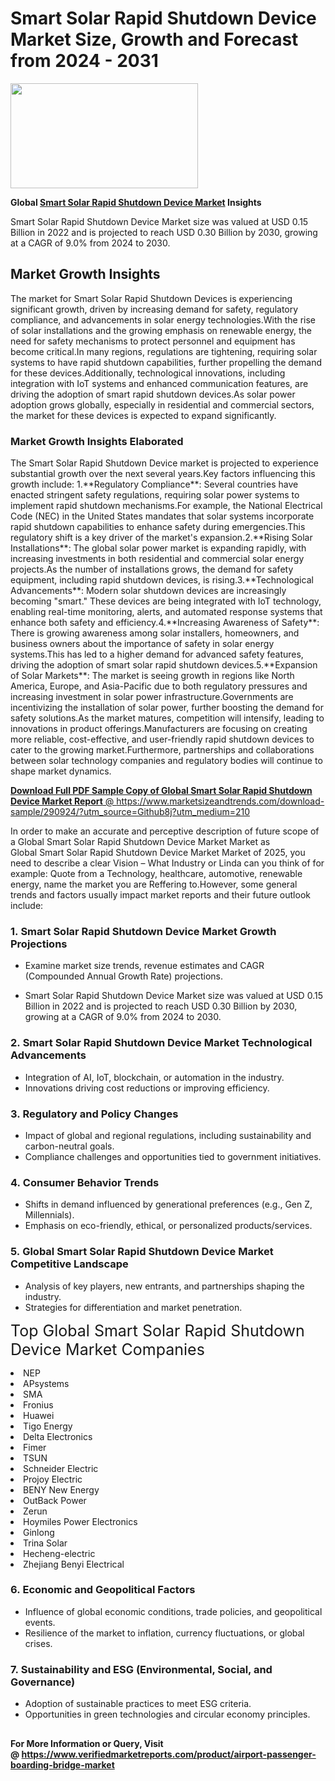 <H1>Smart Solar Rapid Shutdown Device Market Size, Growth and Forecast from 2024 - 2031</H1><img class="aligncenter size-medium wp-image-584254" src="https://thirdeyenews.in/wp-content/uploads/2024/09/Global-Market-Research-300x168.jpeg" alt="" width="300" height="168" /><p><strong>Global&nbsp;<a href="https://www.marketsizeandtrends.com/download-sample/290924/?utm_source=Github8j?utm_medium=210">Smart Solar Rapid Shutdown Device Market</a> Insights</strong></p><p>Smart Solar Rapid Shutdown Device Market size was valued at USD 0.15 Billion in 2022 and is projected to reach USD 0.30 Billion by 2030, growing at a CAGR of 9.0% from 2024 to 2030.</p><p><h2>Market Growth Insights</h2> The market for Smart Solar Rapid Shutdown Devices is experiencing significant growth, driven by increasing demand for safety, regulatory compliance, and advancements in solar energy technologies.With the rise of solar installations and the growing emphasis on renewable energy, the need for safety mechanisms to protect personnel and equipment has become critical.In many regions, regulations are tightening, requiring solar systems to have rapid shutdown capabilities, further propelling the demand for these devices.Additionally, technological innovations, including integration with IoT systems and enhanced communication features, are driving the adoption of smart rapid shutdown devices.As solar power adoption grows globally, especially in residential and commercial sectors, the market for these devices is expected to expand significantly.<a href="#"></a> <h3>Market Growth Insights Elaborated</h3> The Smart Solar Rapid Shutdown Device market is projected to experience substantial growth over the next several years.Key factors influencing this growth include: 1.**Regulatory Compliance**: Several countries have enacted stringent safety regulations, requiring solar power systems to implement rapid shutdown mechanisms.For example, the National Electrical Code (NEC) in the United States mandates that solar systems incorporate rapid shutdown capabilities to enhance safety during emergencies.This regulatory shift is a key driver of the market's expansion.2.**Rising Solar Installations**: The global solar power market is expanding rapidly, with increasing investments in both residential and commercial solar energy projects.As the number of installations grows, the demand for safety equipment, including rapid shutdown devices, is rising.3.**Technological Advancements**: Modern solar shutdown devices are increasingly becoming "smart." These devices are being integrated with IoT technology, enabling real-time monitoring, alerts, and automated response systems that enhance both safety and efficiency.4.**Increasing Awareness of Safety**: There is growing awareness among solar installers, homeowners, and business owners about the importance of safety in solar energy systems.This has led to a higher demand for advanced safety features, driving the adoption of smart solar rapid shutdown devices.5.**Expansion of Solar Markets**: The market is seeing growth in regions like North America, Europe, and Asia-Pacific due to both regulatory pressures and increasing investment in solar power infrastructure.Governments are incentivizing the installation of solar power, further boosting the demand for safety solutions.As the market matures, competition will intensify, leading to innovations in product offerings.Manufacturers are focusing on creating more reliable, cost-effective, and user-friendly rapid shutdown devices to cater to the growing market.Furthermore, partnerships and collaborations between solar technology companies and regulatory bodies will continue to shape market dynamics.<a href="#"></p><p><span class=""><strong>Download Full PDF Sample Copy of Global Smart Solar Rapid Shutdown Device Market Report</strong> @ <a href="https://www.marketsizeandtrends.com/download-sample/290924/?utm_source=Github8j?utm_medium=210" target="_blank">https://www.marketsizeandtrends.com/download-sample/290924/?utm_source=Github8j?utm_medium=210</a></span></p><p>In order to make an accurate and perceptive description of future scope of a Global&nbsp;Smart Solar Rapid Shutdown Device Market Market as Global&nbsp;Smart Solar Rapid Shutdown Device Market Market of 2025, you need to describe a clear Vision &ndash; What Industry or Linda can you think of for example: Quote from a Technology, healthcare, automotive, renewable energy, name the market you are Reffering to.However, some general trends and factors usually impact market reports and their future outlook include:</p><h3>1.&nbsp;<strong>Smart Solar Rapid Shutdown Device Market Growth Projections</strong></h3><ul><li>Examine market size trends, revenue estimates and CAGR (Compounded Annual Growth Rate) projections.</li><li><p>Smart Solar Rapid Shutdown Device Market size was valued at USD 0.15 Billion in 2022 and is projected to reach USD 0.30 Billion by 2030, growing at a CAGR of 9.0% from 2024 to 2030.</p></li></ul><h3>2.&nbsp;<strong>Smart Solar Rapid Shutdown Device Market Technological Advancements</strong></h3><ul><li>Integration of AI, IoT, blockchain, or automation in the industry.</li><li>Innovations driving cost reductions or improving efficiency.</li></ul><h3>3.&nbsp;<strong>Regulatory and Policy Changes</strong></h3><ul><li>Impact of global and regional regulations, including sustainability and carbon-neutral goals.</li><li>Compliance challenges and opportunities tied to government initiatives.</li></ul><h3>4.&nbsp;<strong>Consumer Behavior Trends</strong></h3><ul><li>Shifts in demand influenced by generational preferences (e.g., Gen Z, Millennials).</li><li>Emphasis on eco-friendly, ethical, or personalized products/services.</li></ul><h3>5.&nbsp;<strong>Global Smart Solar Rapid Shutdown Device Market Competitive Landscape</strong></h3><ul><li>Analysis of key players, new entrants, and partnerships shaping the industry.</li><li>Strategies for differentiation and market penetration.</li></ul><p data-pm-slice="1 1 []"><span style="color: inherit; font-family: inherit; font-size: 25px;">Top Global Smart Solar Rapid Shutdown Device Market Companies</span></p><div class="" data-test-id=""><p><li>NEP</li><li> APsystems</li><li> SMA</li><li> Fronius</li><li> Huawei</li><li> Tigo Energy</li><li> Delta Electronics</li><li> Fimer</li><li> TSUN</li><li> Schneider Electric</li><li> Projoy Electric</li><li> BENY New Energy</li><li> OutBack Power</li><li> Zerun</li><li> Hoymiles Power Electronics</li><li> Ginlong</li><li> Trina Solar</li><li> Hecheng-electric</li><li> Zhejiang Benyi Electrical</li></p></div><h3>6.&nbsp;<strong>Economic and Geopolitical Factors</strong></h3><ul><li>Influence of global economic conditions, trade policies, and geopolitical events.</li><li>Resilience of the market to inflation, currency fluctuations, or global crises.</li></ul><h3>7.&nbsp;<strong>Sustainability and ESG (Environmental, Social, and Governance)</strong></h3><ul><li>Adoption of sustainable practices to meet ESG criteria.</li><li>Opportunities in green technologies and circular economy principles.</li></ul><h2><strong style="font-size: 14px;">For More Information or Query, Visit @&nbsp;</strong><a style="background-color: #ffffff; font-size: 14px;" href="https://www.marketsizeandtrends.com/report/smart-solar-rapid-shutdown-device-market/" target="_blank">https://www.verifiedmarketreports.com/product/airport-passenger-boarding-bridge-market</a></h2>
